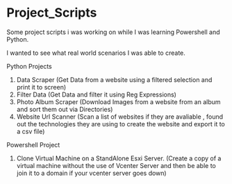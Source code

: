 # Project_Scripts

Some project scripts i was working on while I was learning Powershell and Python.

I wanted to see what real world scenarios I was able to create.

Python Projects

1) Data Scraper (Get Data from a website using a filtered selection and print it to screen)
2) Filter Data (Get Data and filter it using Reg Expressions)
3) Photo Album Scraper (Download Images from a website from an album and sort them out via Directories)
4) Website Url Scanner (Scan a list of websites if they are avaliable , found out the technologies they are using to create the website and export it to a csv file)


Powershell Project

1) Clone Virtual Machine on a StandAlone Esxi Server. (Create a copy of a virtual machine without the use of Vcenter Server and then be able to join it to a domain if your vcenter server goes down)